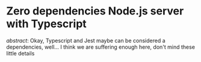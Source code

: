 # Zero dependencies Node.js server with Typescript

_abstract_: Okay, Typescript and Jest maybe can be considered a dependencies, well... I think we are suffering enough here, don't mind these little details
